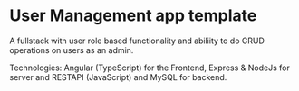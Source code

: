 # User Management app template

A fullstack with user role based functionality and abiliity to do CRUD operations on users as an admin.

Technologies: Angular (TypeScript) for the Frontend, Express & NodeJs for server and RESTAPI (JavaScript) and MySQL for backend. 